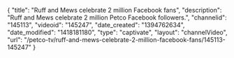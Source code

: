 {
    "title": "Ruff and Mews celebrate 2 million Facebook fans",
    "description": "Ruff and Mews celebrate 2 million Petco Facebook followers.",
    "channelid": "145113",
    "videoid": "145247",
    "date_created": "1394762634",
    "date_modified": "1418181180",
    "type": "captivate",
    "layout": "channelVideo",
    "url": "\/petco-tv\/ruff-and-mews-celebrate-2-million-facebook-fans\/145113-145247"
}